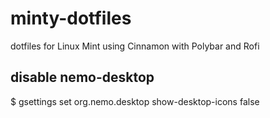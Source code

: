 # minty-dotfiles

dotfiles for Linux Mint using Cinnamon with Polybar and Rofi


## disable nemo-desktop
$ gsettings set org.nemo.desktop show-desktop-icons false
